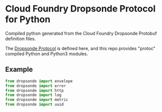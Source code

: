 # Cloud Foundry Dropsonde Protocol for Python

Compiled python generated from the Cloud Foundry Dropsonde Protobuf definition files.

The [Dropsonde Protocol](https://github.com/cloudfoundry/dropsonde-protocol)
is defined here, and this repo provides "protoc" compiled Python and Python3
modules.

## Example

```python
from dropsonde import envelope
from dropsonde import error
from dropsonde import http
from dropsonde import log
from dropsonde import metric
from dropsonde import uuid
```
